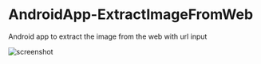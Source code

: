 # AndroidApp-ExtractImageFromWeb
Android app to extract the image from the web with url input

![screenshot](https://cloud.githubusercontent.com/assets/13552131/16013383/ee756598-31ac-11e6-9565-0a693369351c.png)
